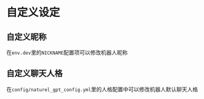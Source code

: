 # 自定义设定

## 自定义昵称

在`env.dev`里的`NICKNAME`配置项可以修改机器人昵称

## 自定义聊天人格

在`config/naturel_gpt_config.yml`里的人格配置中可以修改机器人默认聊天人格